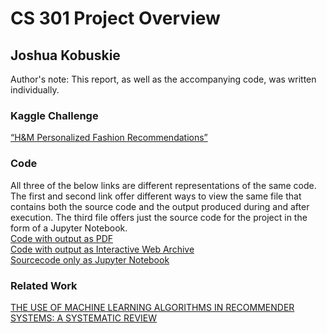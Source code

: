 # CS 301 Project Overview
## Joshua Kobuskie
Author's note: This report, as well as the accompanying code, was written individually.

### Kaggle Challenge
[“H&M Personalized Fashion Recommendations”](https://www.kaggle.com/c/h-and-m-personalized-fashion-recommendations)

### Code
All three of the below links are different representations of the same code. The first and second link offer different ways to view the same file that contains both the source code and the output produced during and after execution. The third file offers just the source code for the project in the form of a Jupyter Notebook.<br>
[Code with output as PDF](https://github.com/joshuakobuskie/CS301_Individual/blob/b53f78746497763da6eacb4790f323fe66701910/docs/code_with_output.webarchive.pdf)<br>
[Code with output as Interactive Web Archive](https://github.com/joshuakobuskie/CS301_Individual/blob/b53f78746497763da6eacb4790f323fe66701910/docs/code_with_output.webarchive)<br>
[Sourcecode only as Jupyter Notebook](https://github.com/joshuakobuskie/CS301_Individual/blob/b53f78746497763da6eacb4790f323fe66701910/docs/source_code_only.ipynb)<br>

### Related Work
[THE USE OF MACHINE LEARNING ALGORITHMS IN RECOMMENDER SYSTEMS: A SYSTEMATIC REVIEW](https://github.com/joshuakobuskie/CS301_Individual/blob/b53f78746497763da6eacb4790f323fe66701910/docs/IJRAR19K2241.pdf)

